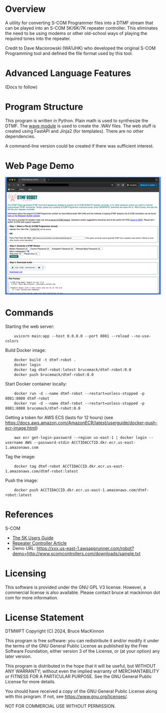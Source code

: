 Overview
========

A utility for converting S-COM Programmer files into a DTMF stream that 
can be played into an S-COM 5K/6K/7K repeater controller.  This eliminates
the need to be using modems or other old-school ways of playing the 
required tones into the repeater.

Credit to Dave Maciorowski (WA1JHK) who developed the original S-COM 
Programming tool and defined the file format used by this tool.  

Advanced Language Features
==========================

(Docs to follow)

Program Structure
=================

This program is written in Python.  Plain math is used to synthesize the DTMF. The [wave module](https://docs.python.org/3/library/wave.html) 
is used to create the .WAV files. The web stuff is created using FastAPI and Jinja2 (for templates).  There are no other 
dependencies. 

A command-line version could be created if there was sufficient interest.

Web Page Demo
=============

![DTMF Robot Screen](docs/pic-0.png)

Commands
========

Starting the web server:

        uvicorn main:app --host 0.0.0.0 --port 8081 --reload --no-use-colors

Build Docker image:

        docker build -t dtmf-robot .  
        docker login
        docker tag dtmf-robot:latest brucemack/dtmf-robot:0.0        
        docker push brucemack/dtmf-robot:0.0      

Start Docker container locally:

        docker run -d --name dtmf-robot --restart=unless-stopped -p 8081:8080 dtmf-robot
        docker run -d --name dtmf-robot --restart=unless-stopped -p 8081:8080 brucemack/dtmf-robot:0.0

Getting a token for AWS ECS (lasts for 12 hours) (see https://docs.aws.amazon.com/AmazonECR/latest/userguide/docker-push-ecr-image.html)

        aws ecr get-login-password --region us-east-1 | docker login --username AWS --password-stdin ACCTIDACCTID.dkr.ecr.us-east-1.amazonaws.com

Tag the image:
        
        docker tag dtmf-robot ACCTIDACCID.dkr.ecr.us-east-1.amazonaws.com/dtmf-robot:latest

Push the image:

        docker push ACCTIDACCID.dkr.ecr.us-east-1.amazonaws.com/dtmf-robot:latest

References
==========

S-COM
* [The 5K Users Guide](http://www.scomcontrollers.com/downloads/5kmanualv20.pdf)
* [Repeater Controller Article](https://www.repeater-builder.com/scom/controller-direct-programming.html)
* Demo URL: https://xxx.us-east-1.awsapprunner.com/robot?demo=http://www.scomcontrollers.com/downloads/sample.txt

Licensing 
=========

This software is provided under the GNU GPL V3 license.  However, a commercial 
license is also available.  Please contact bruce at mackinnon dot com for more
information.

License Statement
=================

DTMWFT
Copyright (C) 2024, Bruce MacKinnon 

This program is free software: you can redistribute it and/or modify
it under the terms of the GNU General Public License as published by
the Free Software Foundation, either version 3 of the License, or
(at your option) any later version.

This program is distributed in the hope that it will be useful,
but WITHOUT ANY WARRANTY; without even the implied warranty of
MERCHANTABILITY or FITNESS FOR A PARTICULAR PURPOSE.  See the
GNU General Public License for more details.

You should have received a copy of the GNU General Public License
along with this program.  If not, see <https://www.gnu.org/licenses/>.

NOT FOR COMMERCIAL USE WITHOUT PERMISSION.
